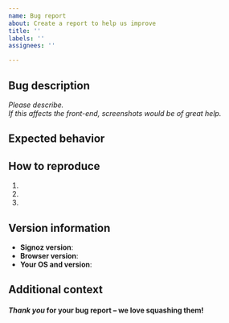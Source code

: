 ```yaml
---
name: Bug report
about: Create a report to help us improve
title: ''
labels: ''
assignees: ''

---
```


## Bug description

*Please describe.*  
*If this affects the front-end, screenshots would be of great help.*  

## Expected behavior



## How to reproduce

1.
2.
3.

## Version information 
* **Signoz version**:
* **Browser version**:
* **Your OS and version**:

## Additional context


#### *Thank you* for your bug report – we love squashing them!
